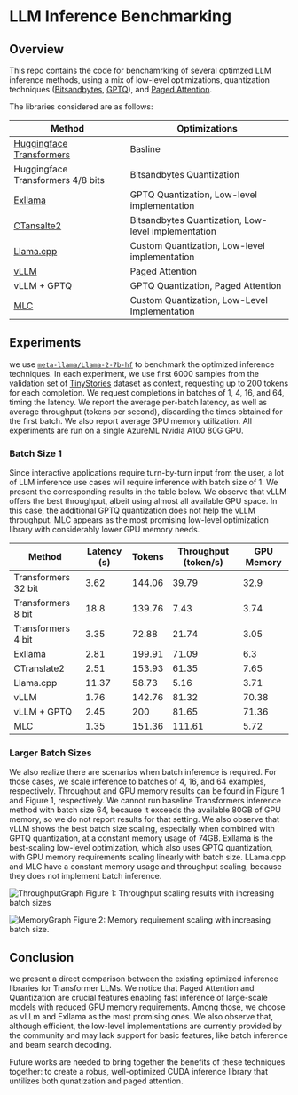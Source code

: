 # LLM Inference Benchmarking

## Overview
This repo contains the code for benchamrking of several optimzed LLM inference methods, using a mix of low-level optimizations, quantization techniques ([Bitsandbytes](https://github.com/TimDettmers/bitsandbytes), [GPTQ](https://github.com/PanQiWei/AutoGPTQ)), and [Paged Attention](https://github.com/vllm-project/vllm).

The libraries considered are as follows:

Method | Optimizations
---|---
[Huggingface Transformers](https://github.com/huggingface/transformers) | Basline
Huggingface Transformers 4/8 bits | Bitsandbytes Quantization
[Exllama](https://github.com/turboderp/exllama) | GPTQ Quantization, Low-level implementation
[CTansalte2](https://github.com/OpenNMT/CTranslate2) | Bitsandbytes Quantization, Low-level implementation
[Llama.cpp](https://github.com/abetlen/llama-cpp-python) | Custom Quantization, Low-level implementation
[vLLM](https://github.com/vllm-project/vllm) | Paged Attention
vLLM + GPTQ | GPTQ Quantization, Paged Attention
[MLC](https://mlc.ai/) | Custom Quantization, Low-Level Implementation

## Experiments
we use [`meta-llama/Llama-2-7b-hf`](https://huggingface.co/meta-llama/Llama-2-7b-hf) to benchmark the optimized inference techniques. In each experiment, we use first 6000 samples from the validation set of [TinyStories](https://huggingface.co/datasets/roneneldan/TinyStories) dataset as context, requesting up to 200 tokens for each completion. We request completions in batches of 1, 4, 16, and 64, timing the latency. We report the average per-batch latency, as well as average throughput (tokens per second), discarding the times obtained for the first batch. We also report average GPU memory utilization. All experiments are run on a single AzureML Nvidia A100 80G GPU. 

### Batch Size 1
Since interactive applications require turn-by-turn input from the user, a lot of LLM inference use cases will require inference with batch size of 1. We present the corresponding results in the table below. We observe that vLLM offers the best throughput, albeit using almost all available GPU space. In this case, the additional GPTQ quantization does not help the vLLM throughput. MLC appears as the most promising low-level optimization library with considerably lower GPU memory needs.

Method | Latency (s) | Tokens | Throughput (token/s) | GPU Memory 
---|---|---|---|---
Transformers 32 bit | 3.62 | 144.06 | 39.79 | 32.9 
Transformers 8 bit | 18.8 | 139.76 | 7.43 | 3.74 
Transformers 4 bit | 3.35 | 72.88 | 21.74 | 3.05 
Exllama | 2.81 | 199.91 | 71.09 | 6.3 
CTranslate2 | 2.51 | 153.93 | 61.35 | 7.65 
Llama.cpp | 11.37 | 58.73 | 5.16 | 3.71 
vLLM | 1.76 | 142.76 | 81.32 | 70.38 
vLLM + GPTQ | 2.45 | 200 | 81.65 | 71.36 
MLC | 1.35 | 151.36 | 111.61 | 5.72

### Larger Batch Sizes
We also realize there are scenarios when batch inference is required. For those cases, we scale inference to batches of 4, 16, and 64 examples, respectively. Throughput and GPU memory results can be found in Figure 1 and Figure 1, respectively. We cannot run baseline Transformers inference method with batch size 64, because it exceeds the available 80GB of GPU memory, so we do not report results for that setting. We also observe that vLLM shows the best batch size scaling, especially when combined with GPTQ quantization, at a constant memory usage of 74GB. Exllama is the best-scaling low-level optimization, which also uses GPTQ quantization, with GPU memory requirements scaling linearly with batch size. LLama.cpp and MLC have a constant memory usage and throughput scaling, because they does not implement batch inference.

![ThroughputGraph](https://github.com/kogolobo/llm_inference_benchmark/assets/44957968/fef2170e-f1f8-475e-a48e-4ab282689555)
Figure 1: Throughput scaling results with increasing batch sizes

![MemoryGraph](https://github.com/kogolobo/llm_inference_benchmark/assets/44957968/e0485a94-3053-494a-9855-490fb9d79274)
Figure 2: Memory requirement scaling with increasing batch size.

## Conclusion
we present a direct comparison between the existing optimized inference libraries for Transformer LLMs. We notice that Paged Attention and Quantization are crucial features enabling fast inference of large-scale models with reduced GPU memory requirements. Among those, we choose as vLLm and Exllama as the most promising ones. We also observe that, although efficient, the low-level implementations are currently provided by the community and may lack support for basic features, like batch inference and beam search decoding.

Future works are needed to bring together the benefits of these techniques together: to create a robus, well-optimized CUDA inference library that untilizes both qunatization and paged attention.
